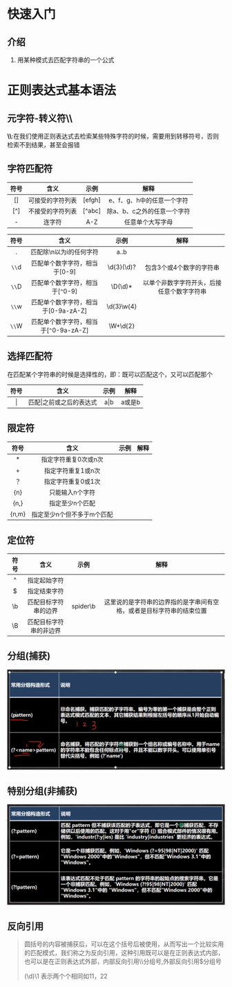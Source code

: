 # 快速入门

## 介绍

1. 用某种模式去匹配字符串的一个公式

# 正则表达式基本语法

## 元字符-转义符\\\\

**\\\\**:在我们使用正则表达式去检索某些特殊字符的时候，需要用到转移符号，否则检索不到结果，甚至会报错

## 字符匹配符

| 符号 |       含义       |  示例  |            解释             |
| :--: | :--------------: | :----: | :-------------------------: |
|  []  | 可接受的字符列表 | [efgh] | e、f、g、h中的任意一个字符  |
| [^]  | 不接受的字符列表 | [^abc] | 除a、b、c之外的任意一个字符 |
|  -   |      连字符      |  A-Z   |      任意单个大写字母       |

| 符号  |                  含义                  |     示例     |                    解释                    |
| :---: | :------------------------------------: | :----------: | :----------------------------------------: |
|   .   |        匹配除\n以为i的任何字符         |     a..b     |                                            |
| `\\`d |     匹配单个数字字符，相当于[0-9]      | \\d{3}(\\d)? |          包含3个或4个数字的字符串          |
| `\\`D |    匹配单个数字字符，相当于[`^`0-9]    |  \\D(\\d)*   | 以单个非数字字符开头，后接任意个数字字符串 |
| `\\`w |  匹配单个数字字符，相当于[0-9a-zA-Z]   | \\d{3}\\w{4} |                                            |
| `\\`W | 匹配单个数字字符，相当于[`^`0-9a-zA-Z] |  \\W+\\d{2}  |                                            |

## 选择匹配符

在匹配某个字符串的时候是选择性的，即：既可以匹配这个，又可以匹配那个

| 符号 |           含义           | 示例 |  解释  |
| :--: | :----------------------: | :--: | :----: |
|  \|  | 匹配\|之前或之后的表达式 | a\|b | a或是b |

## 限定符

| 符号  |            含义            | 示例 | 解释 |
| :---: | :------------------------: | :--: | :--: |
|   *   |    指定字符重复0次或n次    |      |      |
|   +   |     指定字符重复1或n次     |      |      |
|  ？   |     指定字符重复0或1次     |      |      |
|  {n}  |      只能输入n个字符       |      |      |
| {n,}  |      指定至少n个匹配       |      |      |
| {n,m} | 指定至少n个但不多于m个匹配 |      |      |

## 定位符

| 符号 |          含义          |   示例    |                             解释                             |
| :--: | :--------------------: | :-------: | :----------------------------------------------------------: |
|  ^   |      指定起始字符      |           |                                                              |
|  $   |      指定结束字符      |           |                                                              |
| \\b  |  匹配目标字符串的边界  | spider\\b | 这里说的是字符串的边界指的是字串间有空格，或者是目标字符串的结束位置 |
|  \B  | 匹配目标字符串的非边界 |           |                                                              |



## 分组(捕获)

![1.分组](./20.正则表达式/1.分组.png)



## 特别分组(非捕获)

![2.分组非捕获](./20.正则表达式/2.分组非捕获.png)



## 反向引用

> 圆括号的内容被捕获后，可以在这个括号后被使用，从而写出一个比较实用的匹配模式，我们称之为反向引用，这种引用既可以是在正则表达式内部，也可以是在正则表达式外部，内部反向引用\\\\分组号,外部反向引用$分组号
>
> (\\d)\\1 表示两个个相同如11，22
